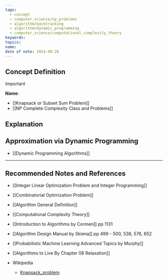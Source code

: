 ```yaml
---
tags:
  - concept
  - computer_science/np_problems
  - algorithm/backtracking
  - algorithm/dynamic_programming
  - computer_science/computational_complexity_theory
keywords: 
topics: 
name: 
date of note: 2024-08-26
---
```


## Concept Definition

>[!important]
>**Name**: 



- [[Knapsack or Subset Sum Problem]]
- [[NP Complete Complexity Class and Problems]]

## Explanation


## Approximation via Dynamic Programming

- [[Dynamic Programming Algorithms]]




-----------
##  Recommended Notes and References

- [[Integer Linear Optimization Problem and Integer Programming]]
- [[Combinatorial Optimization Problem]]
- [[Algorithm General Definition]]
- [[Computational Complexity Theory]]


- [[Introduction to Algorithms by Cormen]] pp 1131
- [[Algorithm Design Manual by Skiena]] pp 499 - 500, 536, 576, 652
- [[Probabilistic Machine Learning Advanced Topics by Murphy]]


- [[Algorithms to Live By Chapter 08 Relaxation]]
- Wikipedia
	- [Knapsack_problem](https://en.wikipedia.org/wiki/Knapsack_problem)